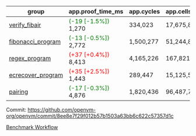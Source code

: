 | group | app.proof_time_ms | app.cycles | app.cells_used | leaf.proof_time_ms | leaf.cycles | leaf.cells_used |
| -- | -- | -- | -- | -- | -- | -- |
| [verify_fibair](https://github.com/openvm-org/openvm/blob/benchmark-results/benchmarks-pr/1255/verify_fibair-8ee8e7f29f012b57b1503a63bb6c622c57357d1c.md) |<span style='color: green'>(-19 [-1.5%])</span> 1,270 |  334,023 |  17,675,870 |- | - | - |
| [fibonacci_program](https://github.com/openvm-org/openvm/blob/benchmark-results/benchmarks-pr/1255/fibonacci-8ee8e7f29f012b57b1503a63bb6c622c57357d1c.md) |<span style='color: green'>(-13 [-0.5%])</span> 2,772 |  1,500,277 |  51,244,863 |- | - | - |
| [regex_program](https://github.com/openvm-org/openvm/blob/benchmark-results/benchmarks-pr/1255/regex-8ee8e7f29f012b57b1503a63bb6c622c57357d1c.md) |<span style='color: red'>(+37 [+0.4%])</span> 8,413 |  4,165,226 |  167,821,872 |- | - | - |
| [ecrecover_program](https://github.com/openvm-org/openvm/blob/benchmark-results/benchmarks-pr/1255/ecrecover-8ee8e7f29f012b57b1503a63bb6c622c57357d1c.md) |<span style='color: red'>(+35 [+2.5%])</span> 1,443 |  289,447 |  15,125,546 |- | - | - |
| [pairing](https://github.com/openvm-org/openvm/blob/benchmark-results/benchmarks-pr/1255/pairing-8ee8e7f29f012b57b1503a63bb6c622c57357d1c.md) |<span style='color: green'>(-17 [-0.3%])</span> 4,876 |  1,820,436 |  96,487,767 |- | - | - |


Commit: https://github.com/openvm-org/openvm/commit/8ee8e7f29f012b57b1503a63bb6c622c57357d1c

[Benchmark Workflow](https://github.com/openvm-org/openvm/actions/runs/14180766288)
